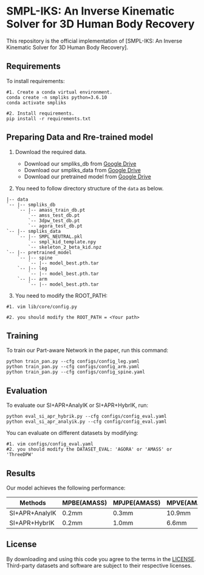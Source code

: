 # SMPL-IKS: An Inverse Kinematic Solver for 3D Human Body Recovery

This repository is the official implementation of [SMPL-IKS: An Inverse Kinematic Solver for 3D Human Body Recovery]. 

## Requirements

To install requirements:

```setup
#1. Create a conda virtual environment.
conda create -n smpliks python=3.6.10
conda activate smpliks

#2. Install requirements.
pip install -r requirements.txt
```

## Preparing Data and Rre-trained model
1. Download the required data.
   * Download our smpliks_db from [Google Drive](https://drive.google.com/drive/folders/1CthuHIw6TjvRIdkuCEoWD0C_t1z8pfHm?usp=sharing) 
   * Download our smpliks_data from [Google Drive](https://drive.google.com/drive/folders/1CthuHIw6TjvRIdkuCEoWD0C_t1z8pfHm?usp=sharing)
   * Download our pretrained model from [Google Drive](https://drive.google.com/drive/folders/1YFg712Dtl0fAdg3RzIciuNO9gPxudVbJ?usp=sharing)
   
2. You need to follow directory structure of the `data` as below.
```
|-- data
`-- |-- smpliks_db
    `-- |-- amass_train_db.pt
        `-- amss_test_db.pt
        `-- 3dpw_test_db.pt
        `-- agora_test_db.pt
`-- |-- smpliks_data
    `-- |-- SMPL_NEUTRAL.pkl
        `-- smpl_kid_template.npy
        `-- skeleton_2_beta_kid.npz
`-- |-- pretrained_model
    `-- |-- spine
        `-- |-- model_best.pth.tar
    `-- |-- leg
        `-- |-- model_best.pth.tar
    `-- |-- arm
        `-- |-- model_best.pth.tar
```
3. You need to modify the ROOT_PATH:
```setup
#1. vim lib/core/config.py

#2. you should modify the ROOT_PATH = <Your path>
```

## Training

To train our Part-aware Network in the paper, run this command:

```train
python train_pan.py --cfg configs/config_leg.yaml
python train_pan.py --cfg configs/config_arm.yaml
python train_pan.py --cfg configs/config_spine.yaml
```

## Evaluation

To evaluate our SI+APR+AnalyIK or SI+APR+HybrIK, run:

```eval
python eval_si_apr_hybrik.py --cfg configs/config_eval.yaml
python eval_si_apr_analyik.py --cfg config/config_eval.yaml
```
You can evaluate on different datasets by modifying:

```eval
#1. vim configs/config_eval.yaml
#2. you should modify the DATASET_EVAL: 'AGORA' or 'AMASS' or 'ThreeDPW'
```


## Results

Our model achieves the following performance:

| Methods            |MPBE(AMASS)|MPJPE(AMASS)|MPVE(AMASS)|MPBE(3DPW)|MPJPE(3DPW)|MPVE(3DPW)|MPBE(AGORA)|MPJPE(AGORA)|MPVE(AGORA)|
| -------------------|-----------|------------|-----------|----------|-----------|----------|-----------|------------|-----------|
| SI+APR+AnalyIK     |   0.2mm   |     0.3mm  |    10.9mm |   0.0mm  |    0.2mm  |   14.2mm |    0.1mm  |     0.2mm  |   23.4mm  |            
| SI+APR+HybrIK      |   0.2mm   |     1.0mm  |    6.6mm  |   0.0mm  |    0.3mm  |   10.5mm |    0.1mm  |     0.7mm  |   19.2mm  |  

## License
By downloading and using this code you agree to the terms in the [LICENSE](LICENSE). Third-party datasets and software are subject to their respective licenses.

